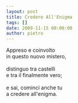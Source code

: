 ```yaml
---
layout: post
title: Credere All'Enigma
tags: []
date: 2009-11-15 00:00:00
author: pietro
---
```

Appreso e coinvolto<br/>in questo nuovo mistero,<br/><br/>distinguo tra castelli<br/>e tra il finalmente vero;<br/><br/>e sai, cominci anche tu<br/>a credere all'enigma.
